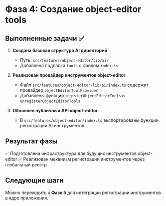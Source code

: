 # Фаза 4: Создание object-editor tools

## Выполненные задачи ✅

1. **Создана базовая структура AI директорий**
   - Путь: `src/features/object-editor/lib/ai/`
   - Добавлена подпапка `tools` с файлом `index.ts`

2. **Реализован провайдер инструментов object-editor**
   - Файл `src/features/object-editor/lib/ai/index.ts` содержит провайдер `objectEditorToolProvider`
   - Добавлены функции `registerObjectEditorTools` и `unregisterObjectEditorTools`

3. **Обновлен публичный API object-editor**
   - В `src/features/object-editor/index.ts` экспортированы функции регистрации AI инструментов

## Результат фазы

✅ Подготовлена инфраструктура для будущих инструментов object-editor
✅ Реализован механизм регистрации инструментов через глобальный реестр

## Следующие шаги

Можно переходить к **Фазе 5** для интеграции регистрации инструментов в ядро приложения.
